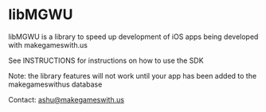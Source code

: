 libMGWU
=======

libMGWU is a library to speed up development of iOS apps being developed with makegameswith.us

See INSTRUCTIONS for instructions on how to use the SDK

Note: the library features will not work until your app has been added to the makegameswithus database

Contact: ashu@makegameswith.us